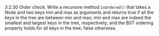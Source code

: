 3.2.30 _Order check._ Write a recursive method `isOrdered()` that takes a Node and two keys min and max as arguments and returns true if all the keys in the tree are between min and max; min and max are indeed the smallest and largest keys in the tree, respectively; and the BST ordering property holds for all keys in the tree; false otherwise.

